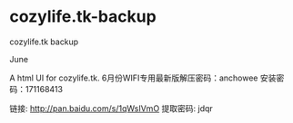 cozylife.tk-backup
==================

cozylife.tk backup

June 

A html UI for cozylife.tk.
6月份WIFI专用最新版解压密码：anchowee 安装密码：171168413

链接: http://pan.baidu.com/s/1qWsIVmO 提取密码: jdqr